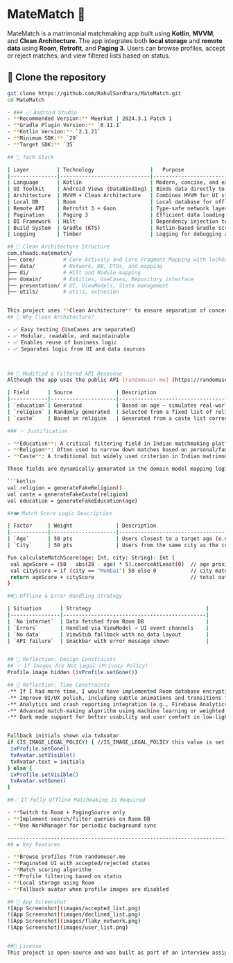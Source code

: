 # MateMatch 💍
MateMatch is a matrimonial matchmaking app built using **Kotlin**, **MVVM**, and **Clean Architecture**. The app integrates both **local storage** and **remote data** using **Room**, **Retrofit**, and **Paging 3**. Users can browse profiles, accept or reject matches, and view filtered lists based on status.

## 🚀 Clone the repository
   ```bash
   git clone https://github.com/RahulSardhara/MateMatch.git
   cd MateMatch

- ### ✅ Android Studio
- **Recommended Version:** Meerkat | 2024.3.1 Patch 1
- **Gradle Plugin Version:** `8.11.1`
- **Kotlin Version:** `2.1.21`
- **Minimum SDK:** `29`
- **Target SDK:** `35`
   
## 🔧 Tech Stack

| Layer         | Technology                  |   Purpose                                                                                                   |
|---------------|-----------------------------|----------------------------------------------------------------------------------------------------------------------------------------------------------------------------- |
| Language      | Kotlin                      | Modern, concise, and expressive language that integrates seamlessly with Android and improves code readability and maintainability                                           |
| UI Toolkit    | Android Views (DataBinding) | Binds data directly to the XML views                                                                                                                                         |
| Architecture  | MVVM + Clean Architecture   | Combines MVVM for UI state separation and Clean Architecture to enforce layered, testable, and scalable code — separating domain logic, data sources, and UI concerns cleanly|
| Local DB      | Room                        | Local database for offline access                                                                                                                                            |
| Remote API    | Retrofit 3 + Gson           | Type-safe network layer with JSON parsing                                                                                                                                    |
| Pagination    | Paging 3                    | Efficient data loading and pagination                                                                                                                                        |
| DI Framework  | Hilt                        | Dependency injection to reduce boilerplate and improve testability                                                                                                           |
| Build System  | Gradle (KTS)                | Kotlin-based Gradle scripts provide type safety, auto-completion, and cleaner build configuration                                                                            |
| Logging       | Timber                      | Logging for debugging and error tracking                                                                                                                                     |

## 📁 Clean Architecture Structure
com.shaadi.matematch/
├── core/         # Core Activity and Core Fragment Mapping with lockOrientation
├── data/         # Network, DB, DTOs, and mapping
├── di/           # Hilt and Module mapping
├── domain/       # Entities, UseCases, Repository interface
├── presentation/ # UI, ViewModels, State management
├── utils/        # utils, extnesion 


This project uses **Clean Architecture** to ensure separation of concerns and maintainability.
## 🧪 Why Clean Architecture?

- ✅ Easy testing (UseCases are separated)
- ✅ Modular, readable, and maintainable
- ✅ Enables reuse of business logic
- ✅ Separates logic from UI and data sources



## 🧪 Modified & Filtered API Response
Although the app uses the public API [randomuser.me] (https://randomuser.me/api/?results=10), which does not provide all the fields required in a matrimonial app, we’ve **augmented the response** to include three critical

| Field      | Source              | Description                                                                 |
|------------|---------------------|-----------------------------------------------------------------------------|
| `education`| Generated           | Based on age — simulates real-world education levels like B.Tech, MBA       |
| `religion` | Randomly generated  | Selected from a fixed list of religions (Hindu, Muslim, Christian, etc.)    |
| `caste`    | Based on religion   | Generated from a caste list corresponding to the selected religion          |

### ✅ Justification

- **Education**: A critical filtering field in Indian matchmaking platforms.
- **Religion**: Often used to narrow down matches based on personal/family preferences.
- **Caste**: A traditional but widely used criterion in Indian matrimonial culture.

These fields are dynamically generated in the domain model mapping logic:

```kotlin
val religion = generateFakeReligion()
val caste = generateFakeCaste(religion)
val education = generateFakeEducation(age)

##❤️ Match Score Logic Description

| Factor     | Weight              | Description                                                                                  |
|------------|---------------------|----------------------------------------------------------------------------------------------|
| `Age`      | 50 pts              | Users closest to a target age (e.g., 28) score higher; each year difference reduces 5 pts    |
| `City`     | 50 pts              | Users from the same city as the current user receive full city score                         |

fun calculateMatchScore(age: Int, city: String): Int {
    val ageScore = (50 - abs(28 - age) * 5).coerceAtLeast(0)  // age proximity
    val cityScore = if (city == "Mumbai") 50 else 0           // city match
    return ageScore + cityScore                               // total out of 100
}

##📶 Offline & Error Handling Strategy

| Situation      | Strategy                                     |
|----------------|----------------------------------------------|
| `No internet`  | Data fetched from Room DB                    |
| `Errors`       | Handled via ViewModel → UI event channels    |
| `No data`      | ViewStub fallback with no_data layout        |
| `API failure`  | Snackbar with error message shown            |


## 🧠 Reflection: Design Constraints
## ✅ If Images Are Not Legal (Privacy Policy)
Profile image hidden (ivProfile.setGone())

## 🧠 Reflection: Time Constraints
-** If I had more time, I would have implemented Room database encryption to secure sensitive user data and enhance app security, especially given the nature of a matrimonial app.
-** Improve UI/UX polish, including subtle animations and transitions for a smoother and more engaging user experience.
-** Analytics and crash reporting integration (e.g., Firebase Analytics and Crashlytics) to monitor app performance and user behavior in real-time.
-** Advanced match-making algorithm using machine learning or weighted scoring based on preferences like education, lifestyle, and interests.
-** Dark mode support for better usability and user comfort in low-light environments.


Fallback initials shown via tvAvatar
if (IS_IMAGE_LEGAL_POLICY) { //IS_IMAGE_LEGAL_POLICY this value is set from utils.Constant
    ivProfile.setGone()
    tvAvatar.setVisible()
    tvAvatar.text = initials
} else {
    ivProfile.setVisible()
    tvAvatar.setGone()
}

##✅ If Fully Offline Matchmaking Is Required

- **Switch to Room + PagingSource only
- **Implement search/filter queries on Room DB
- **Use WorkManager for periodic background sync

--------------------------------------------------------------------------------------
## ▶️ Key Features

- **Browse profiles from randomuser.me
- **Paginated UI with accepted/rejected states
- **Match scoring algorithm
- **Profile filtering based on status
- **Local storage using Room
- **Fallback avatar when profile images are disabled

## 📱 App Screenshot
![App Screenshot](images/accepted_list.png)
![App Screenshot](images/declined_list.png)
![App Screenshot](images/flaky_network.png)
![App Screenshot](images/user_list.png)


##🙏 License
This project is open-source and was built as part of an interview assignment for Shaadi.com. It is intended solely for demonstration and evaluation purposes.
